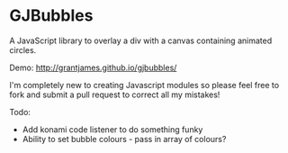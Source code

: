 # GJBubbles
A JavaScript library to overlay a div with a canvas containing animated circles.

Demo: http://grantjames.github.io/gjbubbles/

I'm completely new to creating Javascript modules so please feel free to fork and submit a pull request to correct all my mistakes!

Todo:
* Add konami code listener to do something funky
* Ability to set bubble colours - pass in array of colours?